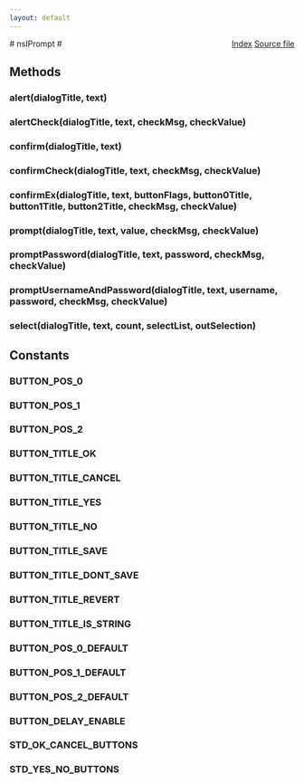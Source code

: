 ```yaml
---
layout: default
---
```

<div class='links' style='float:right'><a href="../index.html">Index</a>
<a href="http://dxr.mozilla.org/mozilla-central/source/netwerk/base/public/nsIPrompt.idl">Source file</a>
</div>
# nsIPrompt #

## Methods ##

### alert(dialogTitle, text) ###

### alertCheck(dialogTitle, text, checkMsg, checkValue) ###

### confirm(dialogTitle, text) ###

### confirmCheck(dialogTitle, text, checkMsg, checkValue) ###

### confirmEx(dialogTitle, text, buttonFlags, button0Title, button1Title, button2Title, checkMsg, checkValue) ###

### prompt(dialogTitle, text, value, checkMsg, checkValue) ###

### promptPassword(dialogTitle, text, password, checkMsg, checkValue) ###

### promptUsernameAndPassword(dialogTitle, text, username, password, checkMsg, checkValue) ###

### select(dialogTitle, text, count, selectList, outSelection) ###

## Constants ##

### BUTTON_POS_0 ###

### BUTTON_POS_1 ###

### BUTTON_POS_2 ###

### BUTTON_TITLE_OK ###

### BUTTON_TITLE_CANCEL ###

### BUTTON_TITLE_YES ###

### BUTTON_TITLE_NO ###

### BUTTON_TITLE_SAVE ###

### BUTTON_TITLE_DONT_SAVE ###

### BUTTON_TITLE_REVERT ###

### BUTTON_TITLE_IS_STRING ###

### BUTTON_POS_0_DEFAULT ###

### BUTTON_POS_1_DEFAULT ###

### BUTTON_POS_2_DEFAULT ###

### BUTTON_DELAY_ENABLE ###

### STD_OK_CANCEL_BUTTONS ###

### STD_YES_NO_BUTTONS ###
